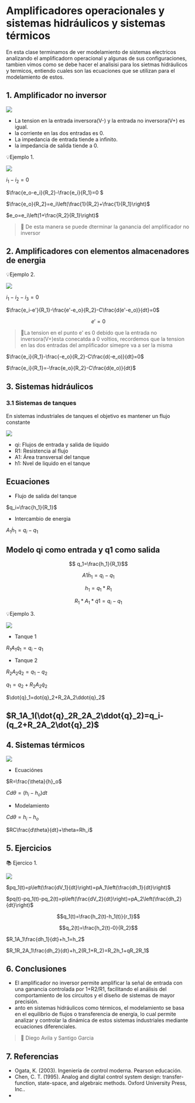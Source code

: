 # Amplificadores operacionales y sistemas hidráulicos y sistemas térmicos 
En esta clase terminamos de ver modelamiento de sistemas electricos analizando el amplificadorn operacional y algunas de sus configuraciones, tambien vimos como se debe hacer el analisisi para los sietmas hidráulicos y termicos, entiendo cuales son las ecuaciones que se utilizan para el modelamiento de estos.

## 1. Amplificador no inversor 


![](https://github.com/diegavila00/Apuntes/blob/main/TP/am.png)

- La tension en la entrada inversora(V-) y la entrada no inversora(V+) es igual.
- la corriente en las dos entradas es 0.
- La impedancia de entrada tiende a infinito.
- la impedancia de salida tiende a 0.

💡Ejemplo 1.

![](https://github.com/diegavila00/Apuntes/blob/main/TP/ammm2.png)

$i_1-i_2=0$

$\frac{e_o-e_i}{R_2}-\frac{e_i}{R_1}=0 $

$\frac{e_o}{R_2}=e_i\left(\frac{1}{R_2}+\frac{1}{R_1}\right)$

$e_o=e_i\left(1+\frac{R_2}{R_1}\right)$

>🔑 De esta manera se puede dterminar la ganancia del amplificador no inversor

## 2. Amplificadores con elementos almacenadores de energia

💡Ejemplo 2.

![](https://github.com/diegavila00/Apuntes/blob/main/TP/ammmm3.png)

$i_1-i_2-i_3=0$

$\frac{e_i-e'}{R_1}-\frac{e'-e_o}{R_2}-C\frac{d(e'-e_o)}{dt}=0$

$$e'=0$$

>🔑La tension en el punto e' es 0 debido que la entrada no inversora(V+)esta conecatda a 0 voltios, recordemos que la tension en las dos entradas del amplificador simepre va a ser la misma 


$\frac{e_i}{R_1}-\frac{-e_o}{R_2}-C\frac{d(-e_o)}{dt}=0$

$\frac{e_i}{R_1}=-\frac{e_o}{R_2}-C\frac{d(e_o)}{dt}$


## 3. Sistemas hidráulicos 
### 3.1 Sistemas de tanques 
En sistemas industriales de tanques el objetivo es mantener un flujo constante 

![](https://github.com/diegavila00/Apuntes/blob/main/TP/h.png)

- qi: Flujos de entrada y salida de líquido
- R1: Resistencia al flujo
- A1: Área transversal del tanque
- h1: Nvel de liquido en el tanque

Ecuaciones 
-

- Flujo de salida del tanque 

$q_i=\frac{h_1}{R_1}$

- Intercambio de energia

$A_1\dot{h}_1=q_i-q_1$

Modelo qi como entrada y q1 como salida 
-

$$ q_1=\frac{h_1}{R_1}$$

$$ A1\dot{h}_1=q_i-q_1$$

$$ h_1=q_1*R_1$$

$$R_1* A_1*\dot{q}1=q_i-q_1$$

💡Ejemplo 3.

![](https://github.com/diegavila00/Apuntes/blob/main/TP/T.png)

- Tanque 1

$R_1A_1\dot{q}_1=q_i-q_1$

- Tanque 2

$R_2A_2\dot{q}_2=q_1-q_2$

$q_1=q_2+R_2A_2\dot{q}_2$

$\dot{q}_1=dot{q}_2+R_2A_2\ddot{q}_2$

$R_1A_1(\dot{q}_2R_2A_2\ddot{q}_2)=q_i-(q_2+R_2A_2\dot{q}_2)$
-

## 4. Sistemas térmicos  

![](https://github.com/diegavila00/Apuntes/blob/main/TP/s.png)

- Ecuaciónes

$R=\frac{\theta}{h}_o$

$Cd\theta=(h_i-h_o)dt$

- Modelamiento

$Cd\theta=h_i-h_o$

$RC\frac{d\theta}{dt}+\theta=Rh_i$

## 5. Ejercicios 

📚 Ejercico 1. 

![](https://github.com/diegavila00/Apuntes/blob/main/TP/zzzzzzz.png)

$pq_1(t)=p\left(\frac{dV_1}{dt}\right)=pA_1\left(\frac{dh_1}{dt}\right)$

$pq(t)-pq_1(t)-pq_2(t)=p\left(\frac{dV_2}{dt}\right)=pA_2\left(\frac{dh_2}{dt}\right)$

$$q_1(t)=\frac{h_2(t)-h_1(t)}{r_1}$$

$$q_2(t)=\frac{h_2(t)-0}{R_2}$$

$R_1A_1\frac{dh_1}{dt}+h_1=h_2$

$R_1R_2A_1\frac{dh_2}{dt}+h_2(R_1+R_2)=R_2h_1+qR_2R_1$

## 6. Conclusiones 
- El amplificador no inversor permite amplificar la señal de entrada con una ganancia controlada por 1+R2/R1, facilitando el análisis del comportamiento de los circuitos y el diseño de sistemas de mayor precisión.
- anto en sistemas hidráulicos como térmicos, el modelamiento se basa en el equilibrio de flujos o transferencia de energía, lo cual permite analizar y controlar la dinámica de estos sistemas industriales mediante ecuaciones diferenciales.


>🔑 Diego Avila
>y
>Santigo Garcia


## 7. Referencias 
- Ogata, K. (2003). Ingeniería de control moderna. Pearson educación.
- Chen, C. T. (1995). Analog and digital control system design: transfer-function, state-space, and algebraic methods. Oxford University Press, Inc..
- 
















